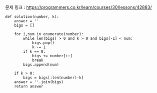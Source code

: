 문제 링크 : https://programmers.co.kr/learn/courses/30/lessons/42883/

```
def solution(number, k):
    answer = ''
    bigs = []
    
    for i,num in enumerate(number):
        while len(bigs) > 0 and k > 0 and bigs[-1] < num:
            bigs.pop()
            k -= 1
        if k == 0:
            bigs += number[i:]
            break
        bigs.append(num)
    
    if k > 0:
        bigs = bigs[:len(number)-k]
    answer = ''.join(bigs)
    return answer
```

